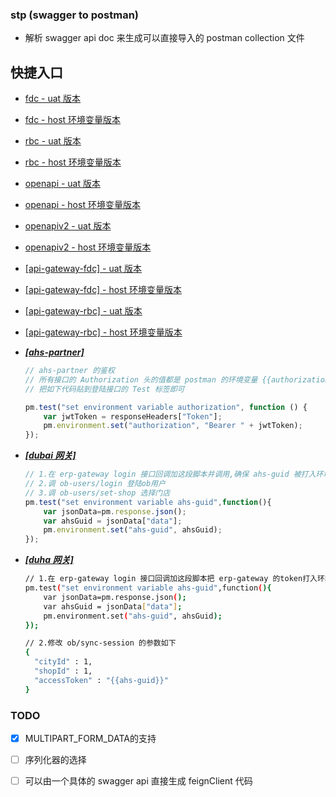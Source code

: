 ###   stp (swagger to postman)
*   解析 swagger api doc 来生成可以直接导入的 postman collection 文件

##  快捷入口

*   [fdc - uat 版本](http://39.106.151.167:8080/index/download?name=fdc&useHost=false)

*   [fdc - host 环境变量版本](http://39.106.151.167:8080/index/download?name=fdc)

*   [rbc - uat 版本](http://39.106.151.167:8080/index/download?name=rbc&useHost=false)

*   [rbc - host 环境变量版本](http://39.106.151.167:8080/index/download?name=rbc)

*   [openapi - uat 版本](http://39.106.151.167:8080/index/download?name=openapi&useHost=false)

*   [openapi - host 环境变量版本](http://39.106.151.167:8080/index/download?name=openapi)

*   [openapiv2 - uat 版本](http://39.106.151.167:8080/index/download?name=openapiv2&useHost=false)

*   [openapiv2 - host 环境变量版本](http://39.106.151.167:8080/index/download?name=openapiv2)

*   [[api-gateway-fdc] - uat 版本](http://39.106.151.167:8080/index/download?name=api-gateway-fdc&useHost=false)

*   [[api-gateway-fdc] - host 环境变量版本](http://39.106.151.167:8080/index/download?name=api-gateway-fdc)

*   [[api-gateway-rbc] - uat 版本](http://39.106.151.167:8080/index/download?name=api-gateway-rbc&useHost=false)

*   [[api-gateway-rbc] - host 环境变量版本](http://39.106.151.167:8080/index/download?name=api-gateway-rbc)

*   ***[[ahs-partner]](http://39.106.151.167:8080/index/download?name=ahs-partner)***
    ```javascript
    // ahs-partner 的鉴权
    // 所有接口的 Authorization 头的值都是 postman 的环境变量 {{authorization}} 
    // 把如下代码贴到登陆接口的 Test 标签即可
    
    pm.test("set environment variable authorization", function () {
        var jwtToken = responseHeaders["Token"];
        pm.environment.set("authorization", "Bearer " + jwtToken);
    });
    ```
*   ***[[dubai 网关]](http://39.106.151.167:8080/index/download?name=dubai)***
    ```javascript
    // 1.在 erp-gateway login 接口回调加这段脚本并调用,确保 ahs-guid 被打入环境变量
    // 2.调 ob-users/login 登陆ob用户
    // 3.调 ob-users/set-shop 选择门店
    pm.test("set environment variable ahs-guid",function(){
        var jsonData=pm.response.json();
        var ahsGuid = jsonData["data"];
        pm.environment.set("ahs-guid", ahsGuid);
    });
    ```

*   ***[[duha 网关]](http://39.106.151.167:8080/index/download?name=duha)***
    ```bash
    // 1.在 erp-gateway login 接口回调加这段脚本把 erp-gateway 的token打入环境变量
    pm.test("set environment variable ahs-guid",function(){
        var jsonData=pm.response.json();
        var ahsGuid = jsonData["data"];
        pm.environment.set("ahs-guid", ahsGuid);
    });

    // 2.修改 ob/sync-session 的参数如下
    {
      "cityId" : 1,
      "shopId" : 1,
      "accessToken" : "{{ahs-guid}}"
    }
    ```

### TODO
-   [x] MULTIPART_FORM_DATA的支持
-   [ ] 序列化器的选择
-   [ ] 可以由一个具体的 swagger api 直接生成 feignClient 代码



